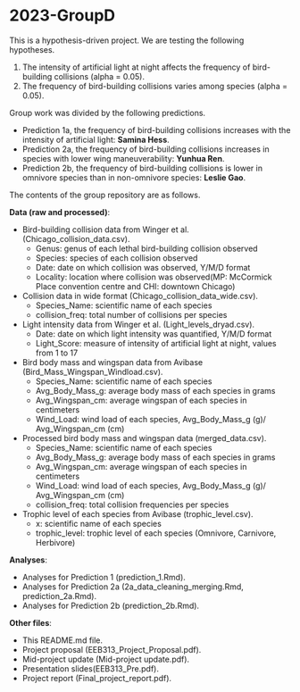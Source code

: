 # 2023-GroupD

This is a hypothesis-driven project. We are testing the following hypotheses. 

1. The intensity of artificial light at night affects the frequency of bird-building collisions (alpha = 0.05). 
2. The frequency of bird-building collisions varies among species (alpha = 0.05).

Group work was divided by the following predictions. 

* Prediction 1a, the frequency of bird-building collisions increases with the intensity of artificial light: **Samina Hess**. 
* Prediction 2a, the frequency of bird-building collisions increases in species with lower wing maneuverability: **Yunhua Ren**. 
* Prediction 2b, the frequency of bird-building collisions is lower in omnivore species than in non-omnivore species: **Leslie Gao**. 

The contents of the group repository are as follows. 

**Data (raw and processed)**:

* Bird-building collision data from Winger et al. (Chicago_collision_data.csv).
  - Genus: genus of each lethal bird-building collision observed
  - Species: species of each collision observed
  - Date: date on which collision was observed, Y/M/D format
  - Locality: location where collision was observed(MP: McCormick Place convention centre and CHI: downtown Chicago)
* Collision data in wide format (Chicago_collision_data_wide.csv).
  - Species_Name: scientific name of each species
  - collision_freq: total number of collisions per species
* Light intensity data from Winger et al. (Light_levels_dryad.csv).
  - Date: date on which light intensity was quantified, Y/M/D format
  - Light_Score: measure of intensity of artificial light at night, values from 1 to 17
* Bird body mass and wingspan data from Avibase (Bird_Mass_Wingspan_Windload.csv).
  - Species_Name: scientific name of each species
  - Avg_Body_Mass_g: average body mass of each species in grams
  - Avg_Wingspan_cm: average wingspan of each species in centimeters
  - Wind_Load: wind load of each species, Avg_Body_Mass_g (g)/ Avg_Wingspan_cm (cm)
* Processed bird body mass and wingspan data (merged_data.csv).
  - Species_Name: scientific name of each species
  - Avg_Body_Mass_g: average body mass of each species in grams
  - Avg_Wingspan_cm: average wingspan of each species in centimeters
  - Wind_Load: wind load of each species, Avg_Body_Mass_g (g)/ Avg_Wingspan_cm (cm)
  - collision_freq: total collision frequencies per species
* Trophic level of each species from Avibase (trophic_level.csv).
  - x: scientific name of each species
  - trophic_level: trophic level of each species (Omnivore, Carnivore, Herbivore)

**Analyses**:

* Analyses for Prediction 1 (prediction_1.Rmd). 
* Analyses for Prediction 2a (2a_data_cleaning_merging.Rmd, prediction_2a.Rmd). 
* Analyses for Prediction 2b (prediction_2b.Rmd). 

**Other files**:

* This README.md file. 
* Project proposal (EEB313_Project_Proposal.pdf). 
* Mid-project update (Mid-project update.pdf). 
* Presentation slides(EEB313_Pre.pdf). 
* Project report (Final_project_report.pdf). 


